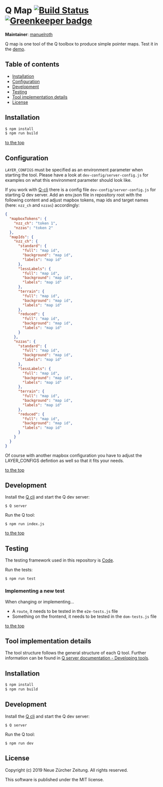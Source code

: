 # Q Map [![Build Status](https://travis-ci.com/nzzdev/Q-map.svg?branch=dev)](https://travis-ci.com/nzzdev/Q-map) [![Greenkeeper badge](https://badges.greenkeeper.io/nzzdev/Q-map.svg)](https://greenkeeper.io/)

**Maintainer**: [manuelroth](https://github.com/manuelroth)

Q map is one tool of the Q toolbox to produce simple pointer maps.
Test it in the [demo](https://q-demo.st.nzz.ch/).

## Table of contents

- [Installation](#installation)
- [Configuration](#configuration)
- [Development](#development)
- [Testing](#testing)
- [Tool implementation details ](#tool-implementation-details)
- [License](#license)

## Installation

```bash
$ npm install
$ npm run build
```

[to the top](#table-of-contents)

## Configuration

`LAYER_CONFIGS` must be specified as an environment parameter when starting the tool. Please have a look at `dev-config/server-config.js` for examples on what this environment parameter should look like.

If you work with [Q-cli](https://github.com/nzzdev/Q-cli) there is a config file `dev-config/server-config.js` for starting Q dev server. Add an env.json file in repository root with the following content and adjust mapbox tokens, map ids and target names (here: `nzz_ch` and `nzzas`) accordingly:

```json
{
  "mapboxTokens": {
    "nzz_ch": "token 1",
    "nzzas": "token 2"
  },
  "mapIds": {
    "nzz_ch": {
      "standard": {
        "full": "map id",
        "background": "map id",
        "labels": "map id"
      },
      "lessLabels": {
        "full": "map id",
        "background": "map id",
        "labels": "map id"
      },
      "terrain": {
        "full": "map id",
        "background": "map id",
        "labels": "map id"
      },
      "reduced": {
        "full": "map id",
        "background": "map id",
        "labels": "map id"
      }
    },
    "nzzas": {
      "standard": {
        "full": "map id",
        "background": "map id",
        "labels": "map id"
      },
      "lessLabels": {
        "full": "map id",
        "background": "map id",
        "labels": "map id"
      },
      "terrain": {
        "full": "map id",
        "background": "map id",
        "labels": "map id"
      },
      "reduced": {
        "full": "map id",
        "background": "map id",
        "labels": "map id"
      }
    }
  }
}
```

Of course with another mapbox configuration you have to adjust the LAYER_CONFIGS defintion as well so that it fits your needs.

[to the top](#table-of-contents)

## Development

Install the [Q cli](https://github.com/nzzdev/Q-cli) and start the Q dev server:

```
$ Q server
```

Run the Q tool:
```
$ npm run index.js
```

[to the top](#table-of-contents)

## Testing
The testing framework used in this repository is [Code](https://github.com/hapijs/code).

Run the tests:
```
$ npm run test
```

### Implementing a new test

When changing or implementing...
- A `route`, it needs to be tested in the `e2e-tests.js` file
- Something on the frontend, it needs to be tested in the `dom-tests.js` file

[to the top](#table-of-contents)

## Tool implementation details

The tool structure follows the general structure of each Q tool. Further information can be found in [Q server documentation - Developing tools](https://nzzdev.github.io/Q-server/developing-tools.html).

## Installation

```bash
$ npm install
$ npm run build
```

## Development

Install the [Q cli](https://github.com/nzzdev/Q-cli) and start the Q dev server:

```
$ Q server
```

Run the Q tool:
```
$ npm run dev
```

## License
Copyright (c) 2019 Neue Zürcher Zeitung. All rights reserved.

This software is published under the MIT license.
